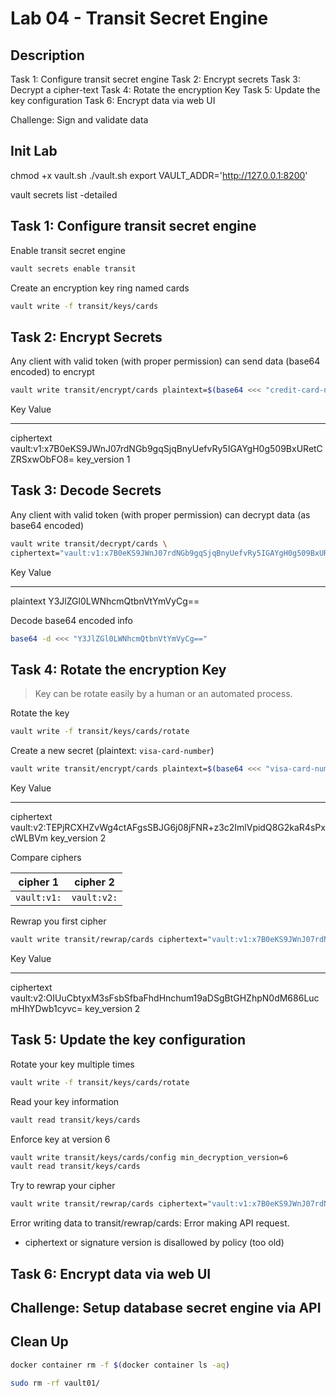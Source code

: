 # Lab 04 - Transit Secret Engine

<walkthrough-tutorial-duration duration="20.0"></walkthrough-tutorial-duration>

## Description

Task 1: Configure transit secret engine
Task 2: Encrypt secrets
Task 3: Decrypt a cipher-text
Task 4: Rotate the encryption Key
Task 5: Update the key configuration
Task 6: Encrypt data via web UI

Challenge: Sign and validate data

## Init Lab

chmod +x vault.sh
./vault.sh
export VAULT_ADDR='http://127.0.0.1:8200' 

vault secrets list -detailed

## Task 1: Configure transit secret engine

Enable transit secret engine

```bash
vault secrets enable transit
```

Create an encryption key ring named cards

```bash
vault write -f transit/keys/cards
```

## Task 2: Encrypt Secrets

Any client with valid token (with proper permission) can send data (base64 encoded) to encrypt

```bash
vault write transit/encrypt/cards plaintext=$(base64 <<< "credit-card-number")
```

Key            Value
---            -----
ciphertext     vault:v1:x7B0eKS9JWnJ07rdNGb9gqSjqBnyUefvRy5IGAYgH0g509BxURetCZRSxwObFO8=
key_version    1

## Task 3: Decode Secrets

Any client with valid token (with proper permission) can decrypt data (as base64 encoded)

```bash
vault write transit/decrypt/cards \
ciphertext="vault:v1:x7B0eKS9JWnJ07rdNGb9gqSjqBnyUefvRy5IGAYgH0g509BxURetCZRSxwObFO8="
```

Key          Value
---          -----
plaintext    Y3JlZGl0LWNhcmQtbnVtYmVyCg==

Decode base64 encoded info

```bash
base64 -d <<< "Y3JlZGl0LWNhcmQtbnVtYmVyCg=="
```

## Task 4: Rotate the encryption Key

> Key can be rotate easily by a human or an automated process.

Rotate the key

```bash
vault write -f transit/keys/cards/rotate
```

Create a new secret (plaintext: `visa-card-number`)

```bash
vault write transit/encrypt/cards plaintext=$(base64 <<< "visa-card-number")
```

Key            Value
---            -----
ciphertext     vault:v2:TEPjRCXHZvWg4ctAFgsSBJG6j08jFNR+z3c2ImlVpidQ8G2kaR4sPxcWLBVm
key_version    2

Compare ciphers

| cipher 1 | cipher 2 |
|---|---|
| `vault:v1:` | `vault:v2:` |

Rewrap you first cipher

```bash
vault write transit/rewrap/cards ciphertext="vault:v1:x7B0eKS9JWnJ07rdNGb9gqSjqBnyUefvRy5IGAYgH0g509BxURetCZRSxwObFO8="
```

Key            Value
---            -----
ciphertext     vault:v2:OIUuCbtyxM3sFsbSfbaFhdHnchum19aDSgBtGHZhpN0dM686LucmHhYDwb1cyvc=
key_version    2


## Task 5: Update the key configuration

Rotate your key multiple times

```bash
vault write -f transit/keys/cards/rotate
```

Read your key information

```bash
vault read transit/keys/cards
```

Enforce key at version 6

```bash
vault write transit/keys/cards/config min_decryption_version=6
vault read transit/keys/cards
```

Try to rewrap your cipher

```bash
vault write transit/rewrap/cards ciphertext="vault:v1:x7B0eKS9JWnJ07rdNGb9gqSjqBnyUefvRy5IGAYgH0g509BxURetCZRSxwObFO8="
```

Error writing data to transit/rewrap/cards: Error making API request.
* ciphertext or signature version is disallowed by policy (too old)

## Task 6: Encrypt data via web UI



## Challenge: Setup database secret engine via API



## Clean Up

```bash
docker container rm -f $(docker container ls -aq)

sudo rm -rf vault01/
```